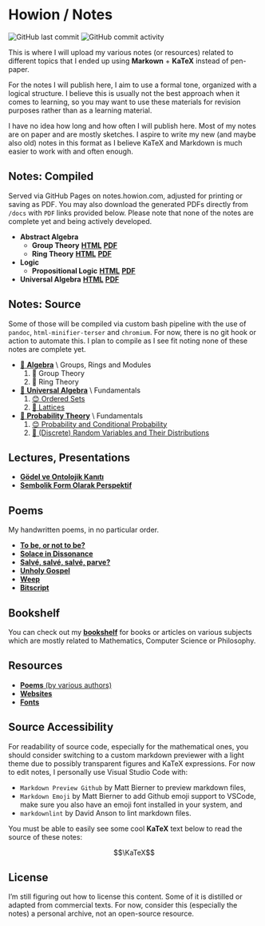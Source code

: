 # Howion / Notes

![GitHub last commit](https://img.shields.io/github/last-commit/howion/notes)
![GitHub commit activity](https://img.shields.io/github/commit-activity/w/howion/notes)

This is where I will upload my various notes (or resources) related to different topics that I ended up using **Markown** + **KaTeX** instead of pen-paper.

For the notes I will publish here, I aim to use a formal tone, organized with a logical structure. I believe this is usually not the best approach when it comes to learning, so you may want to use these materials for revision purposes rather than as a learning material.

I have no idea how long and how often I will publish here. Most of my notes are on paper and are mostly sketches. I aspire to write my new (and maybe also old) notes in this format as I believe KaTeX and Markdown is much easier to work with and often enough.

## Notes: Compiled

Served via GitHub Pages on notes.howion.com, adjusted for printing or saving as PDF. You may also download the generated PDFs directly from `/docs` with `PDF` links provided below. Please note that none of the notes are complete yet and being actively developed.

* **Abstract Algebra**
    * **Group Theory** [**HTML**](https://notes.howion.com/abstract-algebra/group-theory.html) [**PDF**](https://notes.howion.com/abstract-algebra/group-theory.pdf)
    * **Ring Theory** [**HTML**](https://notes.howion.com/abstract-algebra/ring-theory.html) [**PDF**](https://notes.howion.com/abstract-algebra/ring-theory.pdf)
* **Logic**
    * **Propositional Logic** [**HTML**](https://notes.howion.com/logic/propositional-logic.html) [**PDF**](https://notes.howion.com/logic/propositional-logic.pdf)
* **Universal Algebra** [**HTML**](https://notes.howion.com/universal-algebra.html) [**PDF**](https://notes.howion.com/universal-algebra.pdf)

## Notes: Source

Some of those will be compiled via custom bash pipeline with the use of `pandoc`, `html-minifier-terser` and `chromium`. For now, there is no git hook or action to automate this. I plan to compile as I see fit noting none of these notes are complete yet.

* [:construction: **Algebra**](./notes/abstract-algebra/00-index.md) \ Groups, Rings and Modules
    1. :construction: Group Theory
    2. :construction: Ring Theory
* [:construction: **Universal Algebra**](./notes/universal-algebra/00-index.md) \ Fundamentals
    1. [:blush: Ordered Sets](./notes/universal-algebra/01-ordered-sets.md)
    1. [:construction: Lattices](./notes/universal-algebra/02-lattices.md)
* [:construction: **Probability Theory**](./notes/probability-theory/00-index.md) \ Fundamentals
    1. [:blush: Probability and Conditional Probability](./notes/probability-theory/01-probability-and-conditional-probability.md)
    2. [:construction: (Discrete) Random Variables and Their Distributions](./notes/probability-theory/02-discrete-random-variables-and-their-distributions.md)

<!-- * [:boom: **Experiments**](./experiments/00-index.md) that most probably won't lead anywhere. -->

## Lectures, Presentations

* [**Gödel ve Ontolojik Kanıtı**](./lectures/godel-ve-ontolojik-kaniti/00-index.md)
* [**Sembolik Form Olarak Perspektif**](./lectures/sembolik-form-olarak-perspektif/00-index.md)

## Poems

My handwritten poems, in no particular order.

* [**To be, or not to be?**](./poems/00-to-be-or-not-to-be.md)
* [**Solace in Dissonance**](./poems/01-solace-in-dissonance.md)
* [**Salvé, salvé, salvé, parve?**](./poems/02-salve-salve-salve-parve.md)
* [**Unholy Gospel**](./poems/03-unholy-gospel.md)
* [**Weep**](./poems/04-weep.md)
* [**Bitscript**](./poems/05-bitscript.md)

## Bookshelf

You can check out my [**bookshelf**](/bookshelf/00-index.md) for books or articles on various subjects which are mostly related to Mathematics, Computer Science or Philosophy.

## Resources

* [**Poems** (by various authors)](./resources/poems/00-index.md)
* [**Websites**](./resources/websites.md)
* [**Fonts**](./resources/fonts.md)

## Source Accessibility

For readability of source code, especially for the mathematical ones, you should consider switching to a custom markdown previewer with a light theme due to possibly transparent figures and KaTeX expressions. For now to edit notes, I personally use Visual Studio Code with:

* `Markdown Preview Github` by Matt Bierner to preview markdown files,
* `Markdown Emoji` by Matt Bierner to add Github emoji support to VSCode, make sure you also have an emoji font installed in your system, and
* `markdownlint` by David Anson to lint markdown files.

You must be able to easily see some cool **KaTeX** text below to read the source of these notes:

$$\KaTeX$$

## License

I’m still figuring out how to license this content. Some of it is distilled or adapted from commercial texts. For now, consider this (especially the notes) a personal archive, not an open-source resource.
